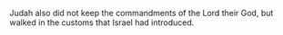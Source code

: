 Judah also did not keep the commandments of the Lord their God, but walked in the customs that Israel had introduced.
